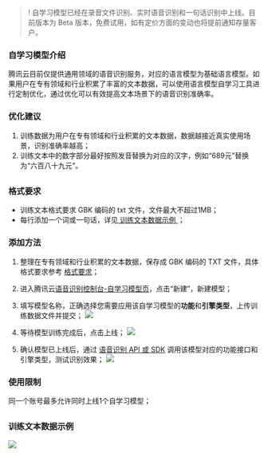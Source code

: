 >! 自学习模型已经在录音文件识别、实时语音识别和一句话识别中上线。目前版本为 Beta 版本，免费试用，如有定价方面的变动也将提前通知存量客户。

### 自学习模型介绍

腾讯云目前仅提供通用领域的语音识别服务，对应的语言模型为基础语言模型。如果用户在专有领域和行业积累了丰富的文本数据，可以使用语言模型自学习工具进行定制优化，通过优化可以有效提高文本场景下的语音识别准确率。


### 优化建议
1. 训练数据为用户在专有领域和行业积累的文本数据，数据越接近真实使用场景，识别准确率越高；
2. 训练文本中的数字部分最好按照发音替换为对应的汉字，例如“689元”替换为“六百八十九元”。

## <span id="format"></span>

### 格式要求
- 训练文本格式要求 GBK 编码的 txt 文件，文件最大不超过1MB；
- 每行添加一个词或一句话，详见[ 训练文本数据示例 ](#demo)；

### 添加方法

1. 整理在专有领域和行业积累的文本数据，保存成 GBK 编码的 TXT 文件，具体格式要求参考 [格式要求](#format)；

2. 进入腾讯云[语音识别控制台-自学习模型页](https://console.cloud.tencent.com/asr/language)，点击“新建”，新建模型；

3. 填写模型名称，正确选择您需要应用该自学习模型的**功能**和**引擎类型**，上传训练数据文件并提交；
![](https://asrwendangtupian-1256085166.cos.ap-chengdu.myqcloud.com/%E8%87%AA%E5%AD%A6%E4%B9%A0%E6%A8%A1%E5%9E%8B%E6%96%87%E6%A1%A3/%E8%87%AA%E5%AD%A6%E4%B9%A0%E6%A8%A1%E5%9E%8B-%E6%96%B0%E5%BB%BA.png)

4. 等待模型训练完成后，点击上线；
![](https://asrwendangtupian-1256085166.cos.ap-chengdu.myqcloud.com/%E8%87%AA%E5%AD%A6%E4%B9%A0%E6%A8%A1%E5%9E%8B%E6%96%87%E6%A1%A3/%E8%87%AA%E5%AD%A6%E4%B9%A0%E6%A8%A1%E5%9E%8B2.png)

5. 确认模型已上线后，通过 [语音识别 API 或 SDK](https://cloud.tencent.com/product/asr/developer) 调用该模型对应的功能接口和引擎类型，测试识别效果；
![](https://asrwendangtupian-1256085166.cos.ap-chengdu.myqcloud.com/%E8%87%AA%E5%AD%A6%E4%B9%A0%E6%A8%A1%E5%9E%8B%E6%96%87%E6%A1%A3/%E8%87%AA%E5%AD%A6%E4%B9%A0%E6%A8%A1%E5%9E%8B3.png)

### 使用限制
同一个账号最多允许同时上线1个自学习模型；

## <span id="demo"></span>

### 训练文本数据示例

![](https://asrwendangtupian-1256085166.cos.ap-chengdu.myqcloud.com/%E7%83%AD%E8%AF%8D%E5%9B%BE%E7%89%87/%E7%83%AD%E8%AF%8D%E7%A4%BA%E4%BE%8B_new.png)
